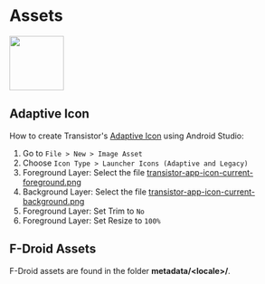 # Assets

<img src="https://codeberg.org/y20k/transistor/raw/branch/master/assets/transistor-app-icon-current.png" width="96" />

## Adaptive Icon

How to create Transistor's [Adaptive Icon](https://developer.android.com/guide/practices/ui_guidelines/icon_design_adaptive) using Android Studio:

1. Go to `File > New > Image Asset`
2. Choose `Icon Type > Launcher Icons (Adaptive and Legacy)`
3. Foreground Layer: Select the file [transistor-app-icon-current-foreground.png](https://codeberg.org/y20k/transistor/raw/branch/master/assets/transistor-app-icon-current-foreground.png)
4. Background Layer: Select the file [transistor-app-icon-current-background.png](https://codeberg.org/y20k/transistor/raw/branch/master/assets/transistor-app-icon-current-background.png)
5. Foreground Layer: Set Trim to `No`
6. Foreground Layer: Set Resize to `100%`

## F-Droid Assets
F-Droid assets are found in the folder **metadata/\<locale\>/**.

